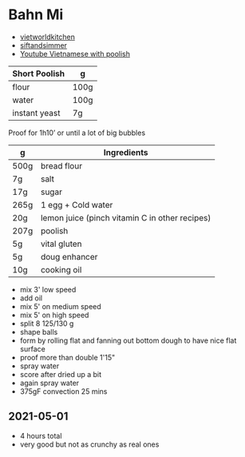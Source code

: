 # Bahn Mi

- [vietworldkitchen](https://www.vietworldkitchen.com/blog/2007/05/vietnamese_bagu.html)
- [siftandsimmer](https://www.siftandsimmer.com/homemade-banh-mi-baguette/)
- [Youtube Vietnamese with poolish](https://www.youtube.com/watch?v=3SqwDABjDaY)

Short Poolish | g
--- | ---
flour | 100g
water | 100g
instant yeast | 7g

Proof for 1h10’ or until a lot of big bubbles

g | Ingredients
--- | --- 
500g | bread flour
7g | salt
17g | sugar 
265g | 1 egg + Cold water
20g | lemon juice (pinch vitamin C in other recipes)
207g | poolish
5g | vital gluten
5g | doug enhancer
10g | cooking oil 

- mix 3' low speed
- add oil
- mix 5' on medium speed
- mix 5' on high speed
- split 8 125/130 g
- shape balls
- form by rolling flat and fanning out bottom dough to have nice flat surface
- proof more than double 1'15"
- spray water 
- score after dried up a bit
- again spray water
- 375gF convection 25 mins
 
## 2021-05-01
 - 4 hours total
 - very good but not as crunchy as real ones
 